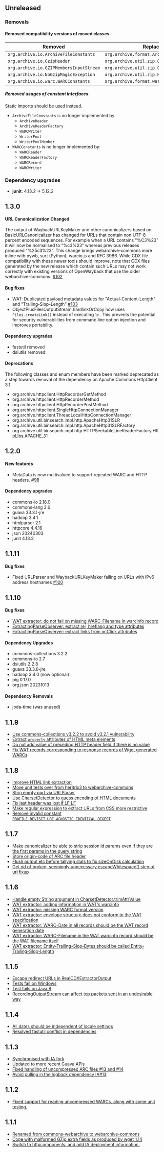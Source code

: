 Unreleased
----------

### Removals

#### Removed compatibility versions of moved classes

| Removed                                 | Replacement                                   |
|-----------------------------------------|-----------------------------------------------|
| `org.archive.io.ArchiveFileConstants`   | `org.archive.format.ArchiveFileConstants`     |
| `org.archive.io.GzipHeader`             | `org.archive.util.zip.GzipHeader`             |
| `org.archive.io.GZIPMembersInputStream` | `org.archive.util.zip.GZIPMembersInputStream` |
| `org.archive.io.NoGzipMagicException`   | `org.archive.util.zip.NoGzipMagicException`   |
| `org.archive.io.warc.WARCConstants`     | `org.archive.format.warc.WARCConstants`       |

##### Removed usages of constant interfaces

Static imports should be used instead.

* `ArchiveFileConstants` is no longer implemented by:
  * `ArchiveReader`
  * `ArchiveReaderFactory`
  * `WARCWriter`
  * `WriterPool`
  * `WriterPoolMember`
* `WARCConstants` is no longer implemented by:
  * `WARCReader`
  * `WARCReaderFactory`
  * `WARCRecord`
  * `WARCWriter`

### Dependency upgrades

- **junit**: 4.13.2 → 5.12.2

1.3.0
-----

#### URL Canonicalization Changed

The output of WaybackURLKeyMaker and other canonicalizers based on BasicURLCanonicalizer has changed for URLs that
contain non UTF-8 percent encoded sequences. For example when a URL contains "%C3%23" it will now be normalised to
"%c3%23" whereas previous releases produced "%25c3%23". This change brings webarchive-commons more inline with pywb,
surt (Python), warcio.js and RFC 3986. While CDX file compatibility with these newer tools should improve, note that CDX
files generated by the new release which contain such URLs may not work correctly with existing versions of 
OpenWayback that use the older webarchive-commons. [#102](https://github.com/iipc/webarchive-commons/pull/102)

#### Bug fixes

* WAT: Duplicated payload metadata values for "Actual-Content-Length" and "Trailing-Slop-Length" [#103](https://github.com/iipc/webarchive-commons/pull/103)
* ObjectPlusFilesOutputStream.hardlinkOrCopy now uses `Files.createLink()` instead of executing `ln`. This
  prevents the potential for security vulnerabilities from command line option injection and improves portability.

#### Dependency upgrades

* fastutil removed
* dsiutils removed

#### Deprecations

The following classes and enum members have been marked deprecated as a step towards removal of the dependency on
Apache Commons HttpClient 3.1.

* org.archive.httpclient.HttpRecorderGetMethod
* org.archive.httpclient.HttpRecorderMethod
* org.archive.httpclient.HttpRecorderPostMethod
* org.archive.httpclient.SingleHttpConnectionManager
* org.archive.httpclient.ThreadLocalHttpConnectionManager
* org.archive.util.binsearch.impl.http.ApacheHttp31SLR
* org.archive.util.binsearch.impl.http.ApacheHttp31SLRFactory
* org.archive.util.binsearch.impl.http.HTTPSeekableLineReaderFactory.HttpLibs.APACHE_31

1.2.0
-----

#### New features

* MetaData is now multivalued to support repeated WARC and HTTP headers. [#98](https://github.com/iipc/webarchive-commons/pull/98/files)

#### Dependency upgrades

* commons-io 2.18.0
* commons-lang 2.6
* guava 33.3.1-jre
* hadoop 3.4.1
* htmlparser 2.1
* httpcore 4.4.16
* json 20240303
* junit 4.13.2

1.1.11
------

#### Bug fixes

* Fixed URLParser and WaybackURLKeyMaker failing on URLs with IPv6 address hostnames [#100](https://github.com/iipc/webarchive-commons/pull/100)

1.1.10
------

#### Bug fixes

* [WAT extractor: do not fail on missing WARC-Filename in warcinfo record](https://github.com/iipc/webarchive-commons/pull/89)
* [ExtractingParseObserver: extract rel, hreflang and type attributes](https://github.com/iipc/webarchive-commons/pull/86)
* [ExtractingParseObserver: extract links from onClick attributes](https://github.com/iipc/webarchive-commons/pull/85)

#### Dependency Upgrades

* commons-collections 3.2.2
* commons-io 2.7
* dsiutils 2.2.8
* guava 33.3.0-jre
* hadoop 3.4.0 (now optional)
* pig 0.17.0
* org.json 20231013

#### Dependency Removals

* joda-time (was unused)

1.1.9
-----
* [Use commons-collections v3.2.2 to avoid v3.2.1 vulnerability](https://github.com/iipc/webarchive-commons/pull/77)
* [Extract `property` attributes of HTML meta elements](https://github.com/iipc/webarchive-commons/pull/75)
* [Do not add value of preceding HTTP header field if there is no value](https://github.com/iipc/webarchive-commons/pull/74)
* [Fix WAT records corresponding to response records of Wget generated WARCs](https://github.com/iipc/webarchive-commons/pull/74)

1.1.8
-----
* [Improve HTML link extraction](https://github.com/iipc/webarchive-commons/pull/72)
* [Move unit tests over from heritrix3 to webarchive-commons](https://github.com/iipc/webarchive-commons/issues/25)
* [Strip empty port via URLParser](https://github.com/iipc/webarchive-commons/pull/69/)
* [Use CharsetDetector to guess encoding of HTML documents](https://github.com/iipc/webarchive-commons/pull/68/)
* [Fix last header was lost if LF LF](https://github.com/iipc/webarchive-commons/pull/65/)
* [Make regular expression to extract URLs from CSS more restrictive](https://github.com/iipc/webarchive-commons/pull/63)
* [Remove invalid constant `PROFILE_REVISIT_URI_AGNOSTIC_IDENTICAL_DIGEST`](https://github.com/iipc/webarchive-commons/pull/62)

1.1.7
-----
* [Make canonicalizer be able to strip session id params even if they are the first params in the query string](https://github.com/iipc/webarchive-commons/pull/54)
* [Store origin-code of ARC file header](https://github.com/iipc/webarchive-commons/pull/52/)
* [Flush output etc before tallying stats to fix sizeOnDisk calculation](https://github.com/iipc/webarchive-commons/pull/51)
* [Get rid of broken, seemingly unnecessary escapeWhitespace() step of uri fixup](https://github.com/iipc/webarchive-commons/pull/50)

1.1.6
-----
* [Handle empty String argument in CharsetDetector.trimAttrValue](https://github.com/iipc/webarchive-commons/pull/49)
* [WAT extractor: adding information in WAT's warcinfo](https://github.com/iipc/webarchive-commons/issues/47)
* [WAT extractor: missing WARC format version](https://github.com/iipc/webarchive-commons/issues/45)
* [WAT extractor: envelope structure does not conform to the WAT specification](https://github.com/iipc/webarchive-commons/issues/44)
* [WAT extractor: WARC-Date in all records should be the WAT record generation date](https://github.com/iipc/webarchive-commons/issues/43)
* [WAT extractor: WARC-Filename in the WAT warcinfo record should be the WAT filename itself](https://github.com/iipc/webarchive-commons/issues/42)
* [WAT extractor: Entity-Trailing-Slop-Bytes should be called Entity-Trailing-Slop-Length](https://github.com/iipc/webarchive-commons/issues/48)

1.1.5
-----
* [Escape redirect URLs in RealCDXExtractorOutput](https://github.com/iipc/webarchive-commons/pull/36)
* [Tests fail on Windows](https://github.com/iipc/webarchive-commons/issues/2)
* [Test fails on Java 8](https://github.com/iipc/webarchive-commons/issues/31)
* [RecordingOutputStream can affect tcp packets sent in an undesirable way](https://github.com/iipc/webarchive-commons/issues/38)

1.1.4
-----
* [All dates should be independent of locale settings](https://github.com/iipc/webarchive-commons/pull/22)
* [Resolved fastutil conflict in dependencies](https://github.com/iipc/webarchive-commons/pull/24)

1.1.3
-----
* [Synchronised with IA fork](https://github.com/iipc/webarchive-commons/pull/18)
* [Updated to more recent Guava APIs](https://github.com/iipc/webarchive-commons/pull/17)
* [Fixed handling of uncompressed ARC files #13 and #14](https://github.com/iipc/webarchive-commons/pull/14)
* [Avoid pulling in the logback dependency IA#13](https://github.com/internetarchive/webarchive-commons/pull/13)

1.1.2
-----
* [Fixed support for reading uncompressed WARCs, along with some unit testing.](https://github.com/iipc/webarchive-commons/pull/12)

1.1.1
-----
* [Renamed from commons-webarchive to webarchive-commons](https://github.com/iipc/webarchive-commons/pull/8)
* [Cope with malformed GZip extra fields as produced by wget 1.14](https://github.com/iipc/webarchive-commons/pull/10)
* [Switch to httpcomponents, and add IA deployment information.](https://github.com/iipc/webarchive-commons/pull/11)
